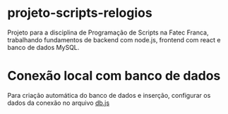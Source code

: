 # projeto-scripts-relogios
Projeto para a disciplina de Programação de Scripts na Fatec Franca, trabalhando fundamentos de backend com node.js, frontend com react e banco de dados MySQL.

# Conexão local com banco de dados
Para criação automática do banco de dados e inserção, configurar os dados da conexão no arquivo [db.js](/backend/config/db.js)
